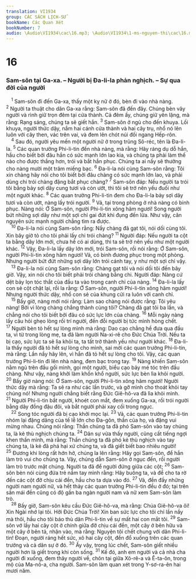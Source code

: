 ```yaml
---
translation: VI1934
group: CÁC SÁCH LỊCH-SỬ
bookName: Các Quan Xét 
bookNumber: 7
audio: \Audio\VI1934\cac\16.mp3; \Audio\VI1934\1-ms-nguyen-thi\cac\16.mp3
---
```


<div class="title"><h1>16</h1><h3>Sam-sôn tại Ga-xa. – Người bị Đa-li-la phản nghịch. – Sự qua đời của người</h3></div>
<span class="verse cac_16_1"> <sup>1</sup> Sam-sôn đi đến Ga-xa, thấy một kỵ nữ ở đó, bèn đi vào nhà nàng. </span>
<span class="verse cac_16_2"><sup>2</sup> Người ta thuật cho dân Ga-xa rằng: Sam-sôn đã đến đây. Chúng bèn vây người và rình giữ trọn đêm tại cửa thành. Cả đêm ấy, chúng giữ yên lặng, mà rằng: Rạng sáng, chúng ta sẽ giết hắn. </span>
<span class="verse cac_16_3"><sup>3</sup> Sam-sôn ở ngủ cho đến khuya. Lối khuya, người thức dậy, nắm hai cánh cửa thành và hai cây trụ, nhổ nó lên luôn với cây then, vác trên vai, và đem lên chót núi đối ngang Hếp-rôn. <br/></span>
<span class="verse cac_16_4"> <sup>4</sup> Sau đó, người yêu mến một người nữ ở trong trũng Sô-réc, tên là Đa-li-la. </span>
<span class="verse cac_16_5"><sup>5</sup> Các quan trưởng Phi-li-tin đến nhà nàng, mà rằng: Hãy ráng dụ dỗ hắn, hầu cho biết bởi đâu hắn có sức mạnh lớn lao kia, và chúng ta phải làm thế nào cho được thắng hơn, trói và bắt hắn phục. Chúng ta ai nấy sẽ thưởng cho nàng mười một trăm miếng bạc. </span>
<span class="verse cac_16_6"><sup>6</sup> Đa-li-la nói cùng Sam-sôn rằng: Tôi xin chàng hãy nói cho tôi biết bởi đâu chàng có sức mạnh lớn lao, và phải dùng chi trói chàng đặng bắt phục chàng? </span>
<span class="verse cac_16_7"><sup>7</sup> Sam-sôn đáp: Nếu người ta trói tôi bằng bảy sợi dây cung tươi và còn ướt, thì tôi sẽ trở nên yếu đuối như một người khác. </span>
<span class="verse cac_16_8"><sup>8</sup> Các quan trưởng Phi-li-tin đem cho Đa-li-la bảy sợi dây tươi và còn ướt, nàng lấy trói người. </span>
<span class="verse cac_16_9"><sup>9</sup> Vả, tại trong phòng ở nhà nàng có binh phục. Nàng nói: Ớ Sam-sôn, người Phi-li-tin xông hãm ngươi! Song người bứt những sợi dây như một sợi chỉ gai đứt khi đụng đến lửa. Như vậy, căn nguyên sức mạnh người chẳng tìm ra được. <br/></span>
<span class="verse cac_16_10"> <sup>10</sup> Đa-li-la nói cùng Sam-sôn rằng: Nầy chàng đã gạt tôi, nói dối cùng tôi. Xin bây giờ tỏ cho tôi phải lấy chi trói chàng? </span>
<span class="verse cac_16_11"><sup>11</sup> Người đáp: Nếu người ta cột ta bằng dây lớn mới, chưa hề có ai dùng, thì ta sẽ trở nên yếu như một người khác. </span>
<span class="verse cac_16_12"><sup>12</sup> Vậy, Đa-li-la lấy dây lớn mới, trói Sam-sôn, rồi nói rằng: Ớ Sam-sôn, người Phi-li-tin xông hãm ngươi! Vả, có binh đương phục trong một phòng. Nhưng người bứt đứt những sợi dây lớn trói cánh tay, y như một sợi chỉ vậy. <br/></span>
<span class="verse cac_16_13"> <sup>13</sup> Đa-li-la nói cùng Sam-sôn rằng: Chàng gạt tôi và nói dối tôi đến bây giờ. Vậy, xin nói cho tôi biết phải trói chàng bằng chi. Người đáp: Nàng cứ dệt bảy lọn tóc thắt của đầu ta vào trong canh chỉ của nàng. </span>
<span class="verse cac_16_14"><sup>14</sup> Đa-li-la lấy con sẻ cột chặt lại, rồi la rằng: Ớ Sam-sôn, người Phi-li-tin xông hãm ngươi! Nhưng người thức dậy, nhổ con sẻ của khung cửi ra luôn với canh chỉ. <br/></span>
<span class="verse cac_16_15"> <sup>15</sup> Bấy giờ, nàng mới nói rằng: Làm sao chàng nói được rằng: Tôi yêu nàng! Bởi vì lòng chàng chẳng thành cùng tôi? Chàng đã gạt tôi ba lần, và chẳng nói cho tôi biết bởi đâu có sức lực lớn của chàng. </span>
<span class="verse cac_16_16"><sup>16</sup> Mỗi ngày nàng lấy câu hỏi ghẹo lòng rối trí người, đến đỗi người bị tức mình hòng chết. </span>
<span class="verse cac_16_17"><sup>17</sup> Người bèn tỏ hết sự lòng mình mà rằng: Dao cạo chẳng hề đưa qua đầu ta, vì từ trong lòng mẹ, ta đã làm người Na-xi-rê cho Đức Chúa Trời. Nếu ta bị cạo, sức lực ta sẽ lìa khỏi ta, ta tất trở thành yếu như người khác. </span>
<span class="verse cac_16_18"><sup>18</sup> Đa-li-la thấy người đã tỏ hết sự lòng cho mình, sai mời các quan trưởng Phi-li-tin, mà rằng: Lần nầy hãy lên, vì hắn đã tỏ hết sự lòng cho tôi. Vậy, các quan trưởng Phi-li-tin đi lên nhà nàng, đem bạc trong tay. </span>
<span class="verse cac_16_19"><sup>19</sup> Nàng khiến Sam-sôn nằm ngủ trên đầu gối mình, gọi một người, biểu cạo bảy mé tóc trên đầu chàng. Như vậy, nàng khởi làm khốn khổ người, sức lực bèn lìa khỏi người. </span>
<span class="verse cac_16_20"><sup>20</sup> Bấy giờ nàng nói: Ớ Sam-sôn, người Phi-li-tin xông hãm ngươi! Người thức dậy mà rằng: Ta sẽ ra như các lần trước, và gỡ mình cho thoát khỏi tay chúng nó! Nhưng người chẳng biết rằng Đức Giê-hô-va đã lìa khỏi mình. </span>
<span class="verse cac_16_21"><sup>21</sup> Người Phi-li-tin bắt người, khoét con mắt, đem xuống Ga-xa, rồi trói người bằng dây đồng đậu đôi, và bắt người phải xay cối trong ngục. <br/></span>
<span class="verse cac_16_22"> <sup>22</sup> Song tóc người đã bị cạo khởi mọc lại. </span>
<span class="verse cac_16_23"><sup>23</sup> Vả, các quan trưởng Phi-li-tin nhóm lại đặng dâng của tế lễ lớn cho Đa-gôn, thần của họ, và đặng vui mừng nhau. Chúng nói rằng: Thần chúng ta đã phó Sam-sôn vào tay chúng ta, là kẻ thù nghịch chúng ta. </span>
<span class="verse cac_16_24"><sup>24</sup> Dân sự vừa thấy người, cũng cất tiếng ngợi khen thần mình, mà rằng: Thần chúng ta đã phó kẻ thù nghịch vào tay chúng ta, là kẻ đã phá hại xứ chúng ta, và đã giết biết bao nhiêu người! </span>
<span class="verse cac_16_25"><sup>25</sup> Đương khi lòng rất hớn hở, chúng la lên rằng: Hãy gọi Sam-sôn, để hắn làm trò vui cho chúng ta. Vậy, chúng dẫn Sam-sôn ở ngục đến, rồi người làm trò trước mặt chúng. Người ta đã để người đứng giữa các cột; </span>
<span class="verse cac_16_26"><sup>26</sup> Sam-sôn bèn nói cùng đứa trẻ nắm tay mình rằng: Hãy buông ta, và để cho ta rờ đến các cột đỡ chịu cái đền, hầu cho ta dựa vào đó. </span>
<span class="verse cac_16_27"><sup>27</sup> Vả, đền đầy những người nam người nữ, và hết thảy các quan trưởng Phi-li-tin đều ở đó; tại trên sân mái đền cũng có độ gần ba ngàn người nam và nữ xem Sam-sôn làm trò. <br/></span>
<span class="verse cac_16_28"> <sup>28</sup> Bấy giờ, Sam-sôn kêu cầu Đức Giê-hô-va, mà rằng: Chúa Giê-hô-va ôi! Xin Ngài nhớ lại tôi. Hỡi Đức Chúa Trời! Xin ban sức lực cho tôi chỉ lần nầy mà thôi, hầu cho tôi báo thù dân Phi-li-tin về sự mất hai con mắt tôi. </span>
<span class="verse cac_16_29"><sup>29</sup> Sam-sôn vớ lấy hai cây cột ở chính giữa đỡ chịu cái đền, một cây ở bên hữu và một cây ở bên tả, nhận vào, mà rằng: Nguyện tôi chết chung với dân Phi-li-tin! Đoạn, người ráng hết sức, xô hai cây cột, đền đổ xuống trên các quan trưởng và cả dân sự ở đó. </span>
<span class="verse cac_16_30"><sup>30</sup> Ấy vậy, trong lúc chết, Sam-sôn giết nhiều người hơn là giết trong khi còn sống. </span>
<span class="verse cac_16_31"><sup>31</sup> Kế đó, anh em người và cả nhà cha người đi xuống, đem thây người về, chôn tại giữa Xô-rê-a và Ê-ta-ôn, trong mộ của Ma-nô-a, cha người. Sam-sôn làm quan xét trong Y-sơ-ra-ên hai mươi năm. <br/></span>
